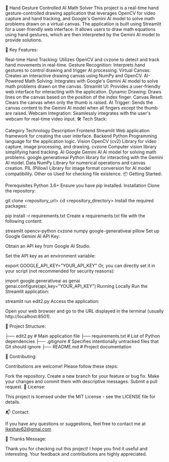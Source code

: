 👋 Hand Gesture Controlled AI Math Solver
This project is a real-time hand gesture-controlled drawing application that leverages OpenCV for video capture and hand tracking, and Google's Gemini AI model to solve math problems drawn on a virtual canvas. The application is built using Streamlit for a user-friendly web interface. It allows users to draw math equations using hand gestures, which are then interpreted by the Gemini AI model to provide solutions.

🚀 Key Features:

Real-time Hand Tracking: Utilizes OpenCV and cvzone to detect and track hand movements in real-time.
Gesture Recognition: Interprets hand gestures to control drawing and trigger AI processing.
Virtual Canvas: Creates an interactive drawing canvas using NumPy and OpenCV.
AI-Powered Math Solving: Integrates with Google's Gemini AI model to solve math problems drawn on the canvas.
Streamlit UI: Provides a user-friendly web interface for interacting with the application.
Dynamic Drawing: Draws lines on the canvas based on the position of the index finger.
Canvas Reset: Clears the canvas when only the thumb is raised.
AI Trigger: Sends the canvas content to the Gemini AI model when all fingers except the thumb are raised.
Webcam Integration: Seamlessly integrates with the user's webcam for real-time video input.
🛠️ Tech Stack:

Category	Technology	Description
Frontend	Streamlit	Web application framework for creating the user interface.
Backend	Python	Programming language for the application logic.
Vision	OpenCV (cv2)	Library for video capture, image processing, and drawing.
cvzone	Computer vision library simplifying hand tracking.
AI	Google Gemini AI	AI model for solving math problems.
google.generativeai	Python library for interacting with the Gemini AI model.
Data	NumPy	Library for numerical operations and canvas creation.
PIL (Pillow)	Library for image format conversion for AI model compatibility.
Other	os	Used for checking file existence.
📦 Getting Started:

Prerequisites
Python 3.6+
Ensure you have pip installed.
Installation
Clone the repository:

git clone <repository_url>
cd <repository_directory>
Install the required packages:

pip install -r requirements.txt
Create a requirements.txt file with the following content:

streamlit
opencv-python
cvzone
numpy
google-generativeai
pillow
Set up Google Gemini AI API Key:

Obtain an API key from Google AI Studio.

Set the API key as an environment variable:

export GOOGLE_API_KEY="YOUR_API_KEY"
Or, you can directly set it in your script (not recommended for security reasons):

import google.generativeai as genai
genai.configure(api_key="YOUR_API_KEY")
Running Locally
Run the Streamlit application:

streamlit run edit2.py
Access the application:

Open your web browser and go to the URL displayed in the terminal (usually http://localhost:8501).

📂 Project Structure:

├── edit2.py               # Main application file
├── requirements.txt      # List of Python dependencies
├── .gitignore            # Specifies intentionally untracked files that Git should ignore
├── README.md             # Project documentation


🤝 Contributing:

Contributions are welcome! Please follow these steps:

Fork the repository.
Create a new branch for your feature or bug fix.
Make your changes and commit them with descriptive messages.
Submit a pull request.
📝 License:

This project is licensed under the MIT License - see the LICENSE file for details.

📬 Contact:

If you have any questions or suggestions, feel free to contact me at ikeshav62@gmai.com

💖 Thanks Message:

Thank you for checking out this project! I hope you find it useful and interesting. Your feedback and contributions are highly appreciated.
